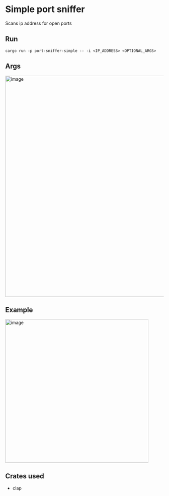 # Simple port sniffer
Scans ip address for open ports

## Run
```shell
cargo run -p port-sniffer-simple -- -i <IP_ADDRESS> <OPTIONAL_ARGS>
```

## Args
<img width="701" alt="image" src="https://github.com/dejwi/rust-miniprojects/assets/80927085/c90a2216-b0ae-47b4-8aec-f016892748ab">

## Example
<img width="455" alt="image" src="https://github.com/dejwi/rust-miniprojects/assets/80927085/077ec9f9-9c54-4981-94ee-9ee7bd50614f">


## Crates used
- clap
